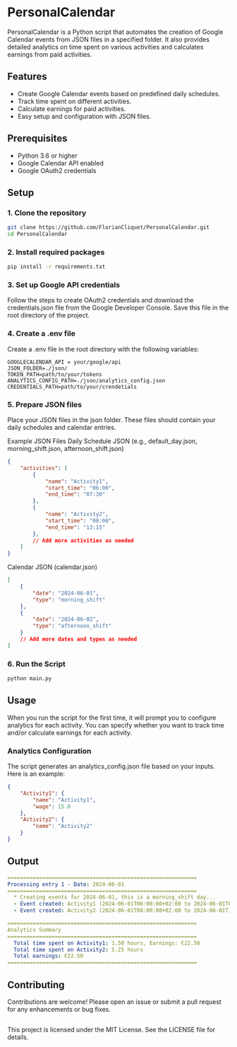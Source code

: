 # PersonalCalendar

PersonalCalendar is a Python script that automates the creation of Google Calendar events from JSON files in a specified folder. It also provides detailed analytics on time spent on various activities and calculates earnings from paid activities.

## Features

- Create Google Calendar events based on predefined daily schedules.
- Track time spent on different activities.
- Calculate earnings for paid activities.
- Easy setup and configuration with JSON files.

## Prerequisites

- Python 3.6 or higher
- Google Calendar API enabled
- Google OAuth2 credentials

## Setup

### 1. Clone the repository

```bash
git clone https://github.com/FlorianCliquet/PersonalCalendar.git
cd PersonalCalendar
```
### 2. Install required packages
```bash
pip install -r requirements.txt
```
### 3. Set up Google API credentials
Follow the steps to create OAuth2 credentials and download the credentials.json file from the Google Developer Console. Save this file in the root directory of the project.

### 4. Create a .env file
Create a .env file in the root directory with the following variables:
```env
GOOGLECALENDAR_API = your/google/api
JSON_FOLDER=./json/
TOKEN_PATH=path/to/your/tokens
ANALYTICS_CONFIG_PATH=./json/analytics_config.json
CREDENTIALS_PATH=path/to/your/crendetials
```
### 5. Prepare JSON files
Place your JSON files in the json folder. These files should contain your daily schedules and calendar entries.

Example JSON Files
Daily Schedule JSON (e.g., default_day.json, morning_shift.json, afternoon_shift.json)
```json
{
    "activities": [
        {
            "name": "Activity1",
            "start_time": "06:00",
            "end_time": "07:30"
        },
        {
            "name": "Activity2",
            "start_time": "08:00",
            "end_time": "13:15"
        },
        // Add more activities as needed
    ]
}
```
Calendar JSON (calendar.json)
```json
[
    {
        "date": "2024-06-01",
        "type": "morning_shift"
    },
    {
        "date": "2024-06-02",
        "type": "afternoon_shift"
    }
    // Add more dates and types as needed
]
```
### 6. Run the Script
```bash
python main.py
```

## Usage
When you run the script for the first time, it will prompt you to configure analytics for each activity. You can specify whether you want to track time and/or calculate earnings for each activity.

### Analytics Configuration
The script generates an analytics_config.json file based on your inputs. Here is an example:
```json
{
    "Activity1": {
        "name": "Activity1",
        "wage": 15.0
    },
    "Activity2": {
        "name": "Activity2"
    }
}
```
## Output
```yaml
============================================================
Processing entry 1 - Date: 2024-06-01
============================================================
  * Creating events for 2024-06-01, this is a morning_shift day...
  - Event created: Activity1 (2024-06-01T06:00:00+02:00 to 2024-06-01T07:30:00+02:00)
  - Event created: Activity2 (2024-06-01T08:00:00+02:00 to 2024-06-01T13:15:00+02:00)

============================================================
Analytics Summary
============================================================
  Total time spent on Activity1: 1.50 hours, Earnings: €22.50
  Total time spent on Activity2: 5.25 hours
  Total earnings: €22.50
============================================================
```

## Contributing
Contributions are welcome! Please open an issue or submit a pull request for any enhancements or bug fixes.

##
This project is licensed under the MIT License. See the LICENSE file for details.
